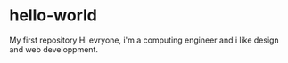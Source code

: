 # hello-world
My first repository
Hi evryone,
i'm a computing engineer and i like design and web developpment.
